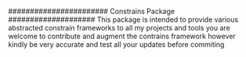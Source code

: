 ####################### Constrains Package ####################
This package is intended to provide various abstracted constrain frameworks to all my projects and tools 
you are welcome to contribute and augment the contrains framework however kindly be very accurate and test all your 
updates before commiting 

